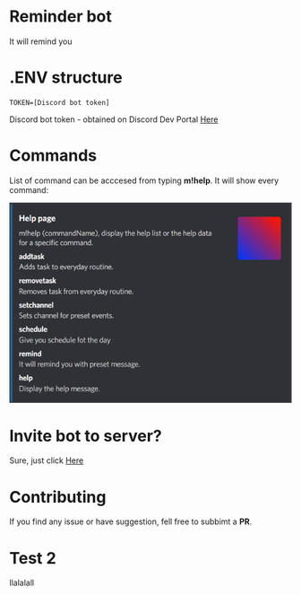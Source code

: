 # Reminder bot
It will remind you

# .ENV structure
```
TOKEN=[Discord bot token]
```
Discord bot token - obtained on Discord Dev Portal [Here](https://discord.com/developers/applications)

# Commands
List of command can be acccesed from typing **m!help**. It will show every command:


![Images](/assets/images/help.png)

# Invite bot to server?
Sure, just click [Here](https://discord.com/api/oauth2/authorize?client_id=1008650079390945300&permissions=224256&scope=bot)

# Contributing
If you find any issue or have suggestion, fell free to subbimt a **PR**.

# Test 2 
llalalall